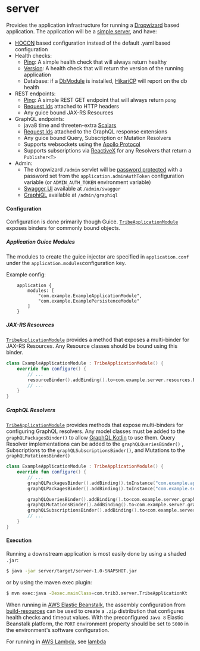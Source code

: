 server
======
Provides the application infrastructure for running a [Dropwizard](https://dropwizard.io)
based application.  The application will be a [simple server](https://dropwizard.readthedocs.io/en/stable/manual/configuration.html#simple),
and have:
* [HOCON](https://github.com/trib3/leakycauldron/blob/master/server/src/main/kotlin/com/trib3/server/config/dropwizard/HoconConfigurationFactory.kt) 
  based configuration instead of the default .yaml based configuration
* Health checks:
  * [Ping](https://github.com/trib3/leakycauldron/blob/master/server/src/main/kotlin/com/trib3/server/healthchecks/PingHealthCheck.kt):
    A simple health check that will always return healthy
  * [Version](https://github.com/trib3/leakycauldron/blob/master/server/src/main/kotlin/com/trib3/server/healthchecks/VersionHealthCheck.kt):
    A health check that will return the version of the running application
  * Database: if a [DbModule](https://github.com/trib3/leakycauldron/blob/master/db#dbmodule) is installed, 
    [HikariCP](https://github.com/brettwooldridge/HikariCP/wiki/Dropwizard-HealthChecks)
    will report on the db health
* REST endpoints:
  * [Ping](https://github.com/trib3/leakycauldron/blob/master/server/src/main/kotlin/com/trib3/server/resources/PingResource.kt):
    A simple REST GET endpoint that will always return `pong`
  * [Request Ids](https://github.com/trib3/leakycauldron/blob/master/server/src/main/kotlin/com/trib3/server/filters/RequestIdFilter.kt) 
    attached to HTTP headers
  * Any guice bound JAX-RS Resources
* GraphQL endpoints:
  * java8 time and threeten-extra [Scalars](https://github.com/trib3/leakycauldron/blob/master/server/src/main/kotlin/com/trib3/server/graphql/DateTimeHooks.kt)
  * [Request Ids](https://github.com/trib3/leakycauldron/blob/master/server/src/main/kotlin/com/trib3/server/graphql/RequestIdInstrumentation.kt) 
    attached to the GraphQL response extensions
  * Any guice bound Query, Subscription or Mutation Resolvers
  * Supports websockets using the [Apollo Protocol](https://github.com/apollographql/subscriptions-transport-ws/blob/master/PROTOCOL.md)
  * Supports subscriptions via [ReactiveX](http://reactivex.io/) for any Resolvers that return a `Publisher<T>`
* Admin:
  * The dropwizard `/admin` servlet will be [password protected](https://github.com/trib3/leakycauldron/blob/master/server/src/main/kotlin/com/trib3/server/filters/AdminAuthFilter.kt)
    with a password set from the `application.adminAuthToken` configuration variable 
    (or `ADMIN_AUTH_TOKEN` environment variable)
  * [Swagger UI](https://github.com/swagger-api/swagger-ui) available at `/admin/swagger`
  * [GraphiQL](https://github.com/graphql/graphiql) available at `/admin/graphiql`

#### Configuration
Configuration is done primarily though Guice.  [`TribeApplicationModule`](https://github.com/trib3/leakycauldron/blob/master/server/src/main/kotlin/com/trib3/server/modules/TribeApplicationModule.kt)
exposes binders for commonly bound objects.  
  
##### Application Guice Modules
The modules to create the guice injector are specified in `application.conf` 
under the `application.modules`configuration key.  

Example config:
```hocon
    application {
        modules: [
            "com.example.ExampleApplicationModule",
            "com.example.ExamplePersistenceModule"
        ]
    }
```

##### JAX-RS Resources
[`TribeApplicationModule`](https://github.com/trib3/leakycauldron/blob/master/server/src/main/kotlin/com/trib3/server/modules/TribeApplicationModule.kt)
provides a method that exposes a multi-binder for JAX-RS Resources.  Any Resource classes
should be bound using this binder.

```kotlin
class ExampleApplicationModule : TribeApplicationModule() {
    override fun configure() {
        // ...
        resourceBinder().addBinding().to<com.example.server.resources.ExampleResource>()
        // ...
    }
}
```

##### GraphQL Resolvers
[`TribeApplicationModule`](https://github.com/trib3/leakycauldron/blob/master/server/src/main/kotlin/com/trib3/server/modules/TribeApplicationModule.kt)
provides methods that expose multi-binders for configuring GraphQL resolvers.  Any model
classes must be added to the `graphQLPackagesBinder()` to allow [GraphQL Kotlin](https://github.com/ExpediaDotCom/graphql-kotlin/)
to use them.  Query Resolver implementations can be added to the `graphQLQueriesBinder()`
, Subscriptions to the `graphQLSubscriptionsBinder()`, and Mutations to the `graphQLMutationsBinder()` 

```kotlin
class ExampleApplicationModule : TribeApplicationModule() {
    override fun configure() {
        // ...
        graphQLPackagesBinder().addBinding().toInstance("com.example.api")
        graphQLPackagesBinder().addBinding().toInstance("com.example.server.graphql")

        graphQLQueriesBinder().addBinding().to<com.example.server.graphql.Query>()
        graphQLMutationsBinder().addBinding().to<com.example.server.graphql.Mutation>()
        graphQLSubscriptionsBinder().addBinding().to<com.example.server.graphql.Subscription>()
        // ...
    }
}
```

#### Execution
Running a downstream application is most easily done by using a shaded `.jar`:
```bash
$ java -jar server/target/server-1.0-SNAPSHOT.jar
``` 
or by using the maven exec plugin:
```bash
$ mvn exec:java -Dexec.mainClass=com.trib3.server.TribeApplicationKt 
```

When running in [AWS Elastic Beanstalk](https://aws.amazon.com/elasticbeanstalk/), the
assembly configuration from [build-resources](https://github.com/trib3/leakycauldron/blob/master/build-resources)
can be used to create a `.zip` distribution that configures health checks and timeout
values.  With the preconfigured `Java 8` Elastic Beanstalk platform, the `PORT` environment 
property should be set to `5000` in the environment's software configuration.

For running in [AWS Lambda](https://aws.amazon.com/lambda/), see [lambda](https://github.com/trib3/leakycauldron/blob/master/lambda)